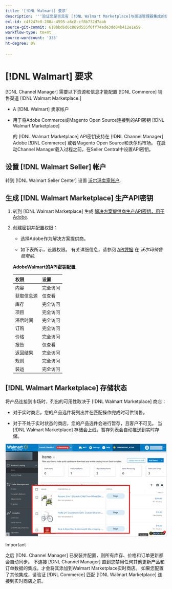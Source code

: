 ```yaml
---
title: '[!DNL Walmart] 要求'
description: '''验证您是否具有 [!DNL Walmart Marketplace]与渠道管理器集成的信息和资源。'
exl-id: c4f247e8-280a-4595-a6c8-cf8b732d7aab
source-git-commit: 618bbd6d6c889d555f0ff74ade3dd84b412e1e59
workflow-type: tm+mt
source-wordcount: '335'
ht-degree: 0%

---
```


# [!DNL Walmart] 要求

[!DNL Channel Manager] 需要以下资源和信息才能配置 [!DNL Commerce] 销售渠道 [!DNL Walmart Marketplace.]

* A [!DNL Walmart] 卖家帐户

* 用于将Adobe Commerce或Magento Open Source连接到的API密钥 [!DNL Walmart Marketplace]

   的 [!DNL Walmart Marketplace] API密钥支持在 [!DNL Channel Manager] Adobe [!DNL Commerce] 或者Magento Open Source和沃尔玛市场。 在启动Channel Manager载入过程之前，在Seller Central中设置API密钥。

## 设置 [!DNL Walmart Seller] 帐户

转到 [!DNL Walmart Seller Center] 设置 [沃尔玛卖家账户](https://seller.walmart.com/signup?q=&amp;origin=solution_provider&amp;src=0014M00001zivMp).

## 生成 [!DNL Walmart Marketplace] 生产API密钥

1. 转到 [!DNL Walmart Marketplace] 生成 [解决方案提供商生产API密钥，用于Adobe](https://developer.walmart.com/#preloginModal?redirectUri=https%3A%2F%2Fdeveloper.walmart.com%2Faccount%2FgenerateKey).

1. 创建密钥并配置权限：

   * 选择Adobe作为解决方案提供商。

   * 如下表所示，设置权限。 有关详细信息，请参阅 [API凭据](https://sellerhelp.walmart.com/seller/s/guide?article=000006422) 在 _沃尔玛销售商帮助_.

   **AdobeWalmart的API密钥配置**

   | **权限** | **设置** |
   |----------------|-------------|
   | 内容 | 完全访问 |
   | 获取信息源 | 仅查看 |
   | 库存 | 完全访问 |
   | 项目 | 完全访问 |
   | 滞后时间 | 完全访问 |
   | 订购 | 完全访问 |
   | 价格 | 完全访问 |
   | 报告 | 仅查看 |
   | 返回结果 | 完全访问 |
   | 规则 | 完全访问 |
   | 装运 | 完全访问 |

## [!DNL Walmart Marketplace] 存储状态

将产品连接到市场时，列出的可用性取决于 [!DNL Walmart Marketplace] 商店：

* 对于实时商店，您的产品选件将列出并在匹配操作完成时可供销售。

* 对于不处于实时状态的商店，您的产品选件会进行暂存，且客户不可见。 当 [!DNL Walmart Marketplace] 存储会上线，暂存列表会自动推送到实时存储。

![[!DNL Walmart Seller Central] 暂存产品](assets/walmart-seller-central-staged.png)

>[!IMPORTANT]
>
>之后 [!DNL Channel Manager] 已安装并配置，则所有库存、价格和订单更新都会自动同步。 不连接 [!DNL Channel Manager] 直到您禁用任何其他更新产品和订单数据的集成，才会将其添加到Walmart Marketplace实时商店。 如果您配置了其他集成，请验证 [!DNL Commerce] 匹配 [!DNL Walmart Marketplace] 连接到实时商店之前。


